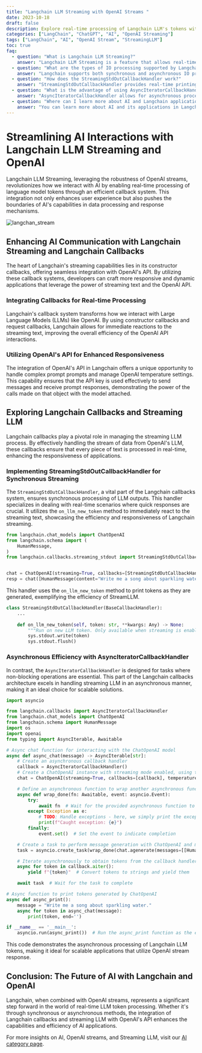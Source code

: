 ```yaml
---
title: "Langchain LLM Streaming with OpenAI Streams "
date: 2023-10-18
draft: false
description: Explore real-time processing of Langchain LLM's tokens with OpenAI streaming capabilities.
categories: ["LangChain", "ChatGPT", "AI", "OpenAI Streaming"]
tags: ["LangChain", "AI", "OpenAI Stream", "StreamingLLM"]
toc: true
faq:
  - question: "What is Langchain LLM Streaming?"
    answer: "Langchain LLM Streaming is a feature that allows real-time processing of tokens generated by Large Language Models (LLMs) through a callback mechanism."
  - question: "What are the types of IO processing supported by Langchain?"
    answer: "Langchain supports both synchronous and asynchronous IO processing for token output, accommodating different application requirements."
  - question: "How does the StreamingStdOutCallbackHandler work?"
    answer: "StreamingStdOutCallbackHandler provides real-time printing of LLM-generated tokens to the terminal using the `on_llm_new_token` method."
  - question: "What is the advantage of using AsyncIteratorCallbackHandler?"
    answer: "AsyncIteratorCallbackHandler allows for asynchronous processing of Langchain LLM tokens, making it ideal for scalable and non-blocking operations."
  - question: "Where can I learn more about AI and Langchain applications?"
    answer: "You can learn more about AI and its applications in Langchain by visiting the AI category page on our website."
---
```


# Streamlining AI Interactions with Langchain LLM Streaming and OpenAI
Langchain LLM Streaming, leveraging the robustness of OpenAI streams, revolutionizes how we interact with AI by enabling real-time processing of language model tokens through an efficient callback system. This integration not only enhances user experience but also pushes the boundaries of AI's capabilities in data processing and response mechanisms.


![langchan_stream](/img/langchain_stream.png)

## Enhancing AI Communication with Langchain Streaming and Langchain Callbacks
The heart of Langchain's streaming capabilities lies in its constructor callbacks, offering seamless integration with OpenAI's API. By utilizing these callback systems, developers can craft more responsive and dynamic applications that leverage the power of streaming text and the OpenAI API.



### Integrating Callbacks for Real-time Processing

Langchain's callback system transforms how we interact with Large Language Models (LLMs) like OpenAI. By using constructor callbacks and request callbacks, Langchain allows for immediate reactions to the streaming text, improving the overall efficiency of the OpenAI API interactions.


### Utilizing OpenAI's API for Enhanced Responsiveness
The integration of OpenAI's API in Langchain offers a unique opportunity to handle complex prompt prompts and manage OpenAI temperature settings. This capability ensures that the API key is used effectively to send messages and receive prompt responses, demonstrating the power of the calls made on that object with the model attached.


## Exploring Langchain Callbacks and Streaming LLM
Langchain callbacks play a pivotal role in managing the streaming LLM process. By effectively handling the stream of data from OpenAI's LLM, these callbacks ensure that every piece of text is processed in real-time, enhancing the responsiveness of applications.

### Implementing StreamingStdOutCallbackHandler for Synchronous Streaming

The `StreamingStdOutCallbackHandler`, a vital part of the Langchain callbacks system, ensures synchronous processing of LLM outputs. This handler specializes in dealing with real-time scenarios where quick responses are crucial. It utilizes the `on_llm_new_token` method to immediately react to the streaming text, showcasing the efficiency and responsiveness of Langchain streaming.


```python
from langchain.chat_models import ChatOpenAI
from langchain.schema import (
    HumanMessage,
)
from langchain.callbacks.streaming_stdout import StreamingStdOutCallbackHandler


chat = ChatOpenAI(streaming=True, callbacks=[StreamingStdOutCallbackHandler()], temperature=0)
resp = chat([HumanMessage(content="Write me a song about sparkling water.")])
```

This handler uses the `on_llm_new_token` method to print tokens as they are generated, exemplifying the efficiency of StreamLLM.

```python
class StreamingStdOutCallbackHandler(BaseCallbackHandler):
	...
	
	def on_llm_new_token(self, token: str, **kwargs: Any) -> None:
		"""Run on new LLM token. Only available when streaming is enabled."""
		sys.stdout.write(token)
		sys.stdout.flush()

```




### Asynchronous Efficiency with AsyncIteratorCallbackHandler
In contrast, the `AsyncIteratorCallbackHandler` is designed for tasks where non-blocking operations are essential. This part of the Langchain callbacks architecture excels in handling streaming LLM in an asynchronous manner, making it an ideal choice for scalable solutions.


```python
import asyncio

from langchain.callbacks import AsyncIteratorCallbackHandler
from langchain.chat_models import ChatOpenAI
from langchain.schema import HumanMessage
import os
import openai
from typing import AsyncIterable, Awaitable

# Async chat function for interacting with the ChatOpenAI model
async def async_chat(message) -> AsyncIterable[str]:
    # Create an asynchronous callback handler
    callback = AsyncIteratorCallbackHandler()
    # Create a ChatOpenAI instance with streaming mode enabled, using the callback handler and a temperature parameter
    chat = ChatOpenAI(streaming=True, callbacks=[callback], temperature=0)

    # Define an asynchronous function to wrap another asynchronous function and signal completion or exceptions using an event
    async def wrap_done(fn: Awaitable, event: asyncio.Event):
        try:
            await fn  # Wait for the provided asynchronous function to complete
        except Exception as e:
            # TODO: Handle exceptions - here, we simply print the exception information
            print(f"Caught exception: {e}")
        finally:
            event.set()  # Set the event to indicate completion

    # Create a task to perform message generation with ChatOpenAI and monitor the completion event of the callback handler
    task = asyncio.create_task(wrap_done(chat.agenerate(messages=[[HumanMessage(content=message)]], callback.done))

    # Iterate asynchronously to obtain tokens from the callback handler
    async for token in callback.aiter():
        yield f"{token}"  # Convert tokens to strings and yield them

    await task  # Wait for the task to complete

# Async function to print tokens generated by ChatOpenAI
async def async_print():
    message = "Write me a song about sparkling water."
    async for token in async_chat(message):
        print(token, end='')

if __name__ == '__main__':
    asyncio.run(async_print())  # Run the async_print function as the entry point
```

This code demonstrates the asynchronous processing of Langchain LLM tokens, making it ideal for scalable applications that utilize OpenAI stream response.



## Conclusion: The Future of AI with Langchain and OpenAI
Langchain, when combined with OpenAI streams, represents a significant step forward in the world of real-time LLM token processing. Whether it's through synchronous or asynchronous methods, the integration of Langchain callbacks and streaming LLM with OpenAI's API enhances the capabilities and efficiency of AI applications.

For more insights on AI, OpenAI streams, and Streaming LLM, visit our [AI category page](/categories/ai/).



